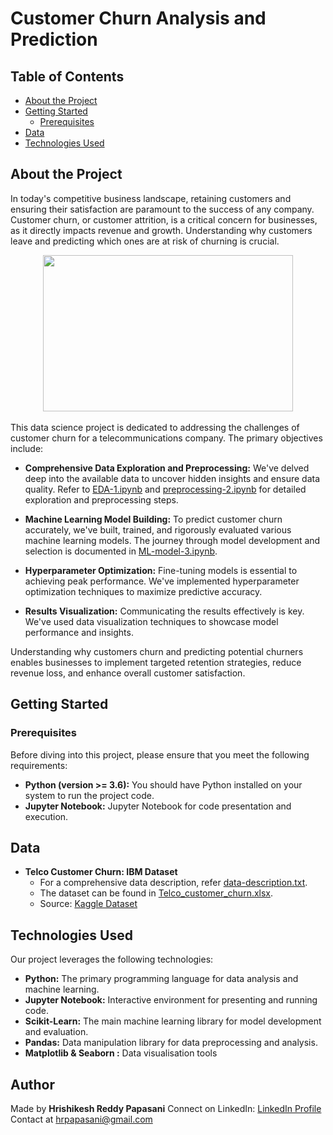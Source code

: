 # Customer Churn Analysis and Prediction

## Table of Contents

- [About the Project](#about-the-project)
- [Getting Started](#getting-started)
  - [Prerequisites](#prerequisites)
- [Data](#data)
- [Technologies Used](#technologies-used)


## About the Project <a name="about-the-project"></a>

In today's competitive business landscape, retaining customers and ensuring their satisfaction are paramount to the success of any company. Customer churn, or customer attrition, is a critical concern for businesses, as it directly impacts revenue and growth. Understanding why customers leave and predicting which ones are at risk of churning is crucial.
<br> 
<div align="center">
  <img src="https://cdn.analyticsvidhya.com/wp-content/uploads/2019/05/customer-churn-edit.jpeg" height="250" width="400">
</div>
<br> 
This data science project is dedicated to addressing the challenges of customer churn for a telecommunications company. The primary objectives include:

- **Comprehensive Data Exploration and Preprocessing:** We've delved deep into the available data to uncover hidden insights and ensure data quality. Refer to [EDA-1.ipynb](EDA-1.ipynb) and [preprocessing-2.ipynb](preprocessing-2.ipynb) for detailed exploration and preprocessing steps.

- **Machine Learning Model Building:** To predict customer churn accurately, we've built, trained, and rigorously evaluated various machine learning models. The journey through model development and selection is documented in [ML-model-3.ipynb](ML-model-3.ipynb).

- **Hyperparameter Optimization:** Fine-tuning models is essential to achieving peak performance. We've implemented hyperparameter optimization techniques to maximize predictive accuracy.

- **Results Visualization:** Communicating the results effectively is key. We've used data visualization techniques to showcase model performance and insights.

Understanding why customers churn and predicting potential churners enables businesses to implement targeted retention strategies, reduce revenue loss, and enhance overall customer satisfaction.

## Getting Started <a name="getting-started"></a>

### Prerequisites

Before diving into this project, please ensure that you meet the following requirements:

- **Python (version >= 3.6):** You should have Python installed on your system to run the project code.
- **Jupyter Notebook:** Jupyter Notebook for code presentation and execution.

## Data <a name="data"></a>

- **Telco Customer Churn: IBM Dataset**
  - For a comprehensive data description, refer [data-description.txt](data-description.txt).
  - The dataset can be found in [Telco_customer_churn.xlsx](Telco_customer_churn.xlsx).
  - Source: [Kaggle Dataset](https://www.kaggle.com/datasets/yeanzc/telco-customer-churn-ibm-dataset/data)

## Technologies Used <a name="technologies-used"></a>

Our project leverages the following technologies:

- **Python:** The primary programming language for data analysis and machine learning.
- **Jupyter Notebook:** Interactive environment for presenting and running code.
- **Scikit-Learn:** The main machine learning library for model development and evaluation.
- **Pandas:** Data manipulation library for data preprocessing and analysis.
- **Matplotlib & Seaborn :** Data visualisation tools

## Author
Made by **Hrishikesh Reddy Papasani**
Connect on LinkedIn: [LinkedIn Profile](https://www.linkedin.com/in/hrishikesh-reddy-papasani-02110725a/)
<br>
Contact at hrpapasani@gmail.com
